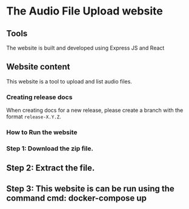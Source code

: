# The Audio File Upload website


## Tools

The website is built and developed using Express JS and React

## Website content

This website is a tool to upload and list audio files.



### Creating release docs

When creating docs for a new release, please create a branch with the format `release-X.Y.Z`.

### How to Run the website

### Step 1: Download the zip file.


## Step 2: Extract the file.

## Step 3: This website is can be run using the command cmd: docker-compose up
